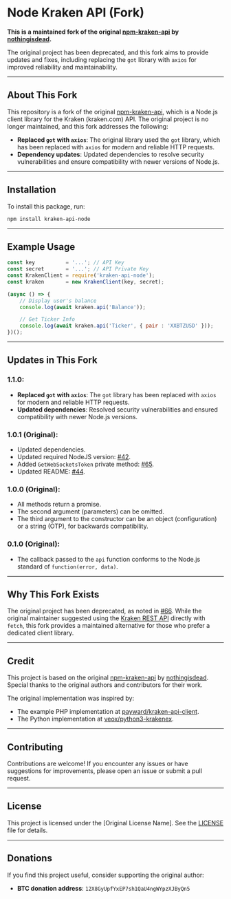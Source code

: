 # Node Kraken API (Fork)

**This is a maintained fork of the original [npm-kraken-api](https://github.com/nothingisdead/npm-kraken-api) by [nothingisdead](https://github.com/nothingisdead).**

The original project has been deprecated, and this fork aims to provide updates and fixes, including replacing the `got` library with `axios` for improved reliability and maintainability.

---

## About This Fork

This repository is a fork of the original [npm-kraken-api](https://github.com/nothingisdead/npm-kraken-api), which is a Node.js client library for the Kraken (kraken.com) API. The original project is no longer maintained, and this fork addresses the following:

- **Replaced `got` with `axios`**: The original library used the `got` library, which has been replaced with `axios` for modern and reliable HTTP requests.
- **Dependency updates**: Updated dependencies to resolve security vulnerabilities and ensure compatibility with newer versions of Node.js.

---

## Installation

To install this package, run:

```bash
npm install kraken-api-node
```

---

## Example Usage

```javascript
const key          = '...'; // API Key
const secret       = '...'; // API Private Key
const KrakenClient = require('kraken-api-node');
const kraken       = new KrakenClient(key, secret);

(async () => {
	// Display user's balance
	console.log(await kraken.api('Balance'));

	// Get Ticker Info
	console.log(await kraken.api('Ticker', { pair : 'XXBTZUSD' }));
})();
```

---

## Updates in This Fork

### 1.1.0:
- **Replaced `got` with `axios`**: The `got` library has been replaced with `axios` for modern and reliable HTTP requests.
- **Updated dependencies**: Resolved security vulnerabilities and ensured compatibility with newer Node.js versions.

### 1.0.1 (Original):
- Updated dependencies.
- Updated required NodeJS version: [#42](https://github.com/nothingisdead/npm-kraken-api/pull/42).
- Added `GetWebSocketsToken` private method: [#65](https://github.com/nothingisdead/npm-kraken-api/pull/65).
- Updated README: [#44](https://github.com/nothingisdead/npm-kraken-api/pull/44).

### 1.0.0 (Original):
- All methods return a promise.
- The second argument (parameters) can be omitted.
- The third argument to the constructor can be an object (configuration) or a string (OTP), for backwards compatibility.

### 0.1.0 (Original):
- The callback passed to the `api` function conforms to the Node.js standard of `function(error, data)`.

---

## Why This Fork Exists

The original project has been deprecated, as noted in [#66](https://github.com/nothingisdead/npm-kraken-api/issues/66). While the original maintainer suggested using the [Kraken REST API](https://docs.kraken.com/api/docs/guides/spot-rest-intro) directly with `fetch`, this fork provides a maintained alternative for those who prefer a dedicated client library.

---

## Credit

This project is based on the original [npm-kraken-api](https://github.com/nothingisdead/npm-kraken-api) by [nothingisdead](https://github.com/nothingisdead). Special thanks to the original authors and contributors for their work.

The original implementation was inspired by:
- The example PHP implementation at [payward/kraken-api-client](https://github.com/payward/kraken-api-client).
- The Python implementation at [veox/python3-krakenex](https://github.com/veox/python3-krakenex).

---

## Contributing

Contributions are welcome! If you encounter any issues or have suggestions for improvements, please open an issue or submit a pull request.

---

## License

This project is licensed under the [Original License Name]. See the [LICENSE](LICENSE) file for details.

---

## Donations

If you find this project useful, consider supporting the original author:
- **BTC donation address**: `12X8GyUpfYxEP7sh1QaU4ngWYpzXJByQn5`

